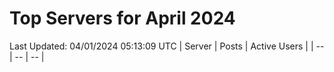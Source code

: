 # Top Servers for April 2024
Last Updated: 04/01/2024 05:13:09 UTC
| Server | Posts | Active Users |
| -- | -- | -- |
